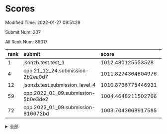# Scores

Modified Time: 2022-01-27 09:51:29

Submit Num: 207

All Rank Num: 89017

| rank |               submit               |       score        |       sigma        | pk_num |
| :--- | :--------------------------------- | :----------------- | :----------------- | :----- |
| 1    | jsonzb.test.test_1                 | 1012.480125553528  | 0.7876930897022307 | 1719   |
| 4    | cpp.21_12_24.submission-2b2ea0d7   | 1011.8274364804976 | 0.7949252736125214 | 1717   |
| 12   | jsonzb.test.submission_level_4     | 1010.8736775446931 | 0.7709883234343867 | 1724   |
| 59   | cpp.2022_01_09.submission-5b0e3de2 | 1004.4648211502766 | 0.7137836764597888 | 1720   |
| 72   | cpp.2022_01_09.submission-816672bd | 1003.7043668917585 | 0.7200523608107748 | 1719   |


<details>
<summary>全部</summary>

| rank |                 submit                 |       score        |       sigma        | pk_num |
| :--- | :------------------------------------- | :----------------- | :----------------- | :----- |
| 1    | jsonzb.test.test_1                     | 1012.480125553528  | 0.7876930897022307 | 1719   |
| 2    | gobigger.level_3.submission_level_3_31 | 1011.9786842087075 | 0.7798474641564946 | 1722   |
| 3    | gobigger.level_3.submission_level_3_29 | 1011.850714085109  | 0.7603204095467635 | 1719   |
| 4    | cpp.21_12_24.submission-2b2ea0d7       | 1011.8274364804976 | 0.7949252736125214 | 1717   |
| 5    | gobigger.level_3.submission_level_3_2  | 1011.6300973867832 | 0.7735919624948377 | 1723   |
| 6    | gobigger.level_3.submission_level_3_44 | 1011.5622392158753 | 0.7649535002863452 | 1720   |
| 7    | gobigger.level_3.submission_level_3_48 | 1011.3569149185486 | 0.7944012494313494 | 1722   |
| 8    | gobigger.level_3.submission_level_3_30 | 1011.2585427620879 | 0.749467330848067  | 1717   |
| 9    | gobigger.level_3.submission_level_3_6  | 1011.2300529415038 | 0.7767789028214248 | 1720   |
| 10   | gobigger.level_3.submission_level_3_20 | 1011.0453661054163 | 0.7758710167882309 | 1723   |
| 11   | gobigger.level_3.submission_level_3_43 | 1010.9216514942163 | 0.78803138931466   | 1712   |
| 12   | jsonzb.test.submission_level_4         | 1010.8736775446931 | 0.7709883234343867 | 1724   |
| 13   | gobigger.level_3.submission_level_3_49 | 1010.8357754378284 | 0.7791103572029383 | 1722   |
| 14   | gobigger.level_3.submission_level_3_42 | 1010.7694399151155 | 0.7795240893616159 | 1719   |
| 15   | gobigger.level_3.submission_level_3_35 | 1010.7147452499402 | 0.7580914796718589 | 1718   |
| 16   | gobigger.level_3.submission_level_3_26 | 1010.6276945863484 | 0.7773973628691998 | 1721   |
| 17   | gobigger.level_3.submission_level_3_11 | 1010.6113560792513 | 0.7622384990381387 | 1719   |
| 18   | gobigger.level_3.submission_level_3_27 | 1010.5422242604441 | 0.7591556989651876 | 1721   |
| 19   | gobigger.level_3.submission_level_3_9  | 1010.5378153395404 | 0.7437439538177179 | 1718   |
| 20   | gobigger.level_3.submission_level_3_41 | 1010.4960089390698 | 0.7683495541775084 | 1718   |
| 21   | gobigger.level_3.submission_level_3_16 | 1010.4619406541116 | 0.7728557100812911 | 1719   |
| 22   | gobigger.level_3.submission_level_3_12 | 1010.4528524500136 | 0.7689594352856227 | 1724   |
| 23   | gobigger.level_3.submission_level_3_0  | 1010.4222325205131 | 0.7622157627862015 | 1714   |
| 24   | gobigger.level_3.submission_level_3_28 | 1010.4172215373317 | 0.7634241790561658 | 1722   |
| 25   | gobigger.level_3.submission_level_3_32 | 1010.3724721498768 | 0.7482445755090706 | 1723   |
| 26   | gobigger.level_3.submission_level_3_40 | 1010.360239994722  | 0.7470773927091637 | 1723   |
| 27   | gobigger.level_3.submission_level_3_7  | 1010.1920311891797 | 0.7717664449981088 | 1719   |
| 28   | gobigger.level_3.submission_level_3_25 | 1010.0485124093058 | 0.7754217836022911 | 1720   |
| 29   | gobigger.level_3.submission_level_3_10 | 1010.0433256409434 | 0.7532968440103446 | 1722   |
| 30   | gobigger.level_3.submission_level_3_21 | 1009.9817329359654 | 0.7596218894244339 | 1719   |
| 31   | gobigger.level_3.submission_level_3_8  | 1009.9708123063197 | 0.7475448900301325 | 1718   |
| 32   | gobigger.level_3.submission_level_3_18 | 1009.8906580910137 | 0.736874078796478  | 1719   |
| 33   | gobigger.level_3.submission_level_3_39 | 1009.8681864343552 | 0.7469969371740691 | 1726   |
| 34   | gobigger.level_3.submission_level_3_22 | 1009.8512836675545 | 0.7911491516296617 | 1724   |
| 35   | gobigger.level_3.submission_level_3_5  | 1009.7579804543659 | 0.74078964067757   | 1722   |
| 36   | gobigger.level_3.submission_level_3_34 | 1009.7392342231661 | 0.7430539219396481 | 1723   |
| 37   | gobigger.level_3.submission_level_3_24 | 1009.729369923831  | 0.7592247226139401 | 1722   |
| 38   | gobigger.level_3.submission_level_3_15 | 1009.7279620345164 | 0.7600717881712488 | 1717   |
| 39   | gobigger.level_3.submission_level_3_38 | 1009.7049583586846 | 0.7609702245925482 | 1715   |
| 40   | gobigger.level_3.submission_level_3_33 | 1009.6853185653649 | 0.7297039755929201 | 1726   |
| 41   | gobigger.level_3.submission_level_3_46 | 1009.6807903497569 | 0.7407591470344788 | 1718   |
| 42   | gobigger.level_3.submission_level_3_1  | 1009.6456815330704 | 0.7352416495171643 | 1719   |
| 43   | gobigger.level_3.submission_level_3_23 | 1009.6327866189283 | 0.7446655438735006 | 1722   |
| 44   | gobigger.level_3.submission_level_3_13 | 1009.4566921764242 | 0.7734935160394584 | 1718   |
| 45   | gobigger.level_3.submission_level_3_3  | 1009.4395700536164 | 0.7478613242120867 | 1720   |
| 46   | gobigger.level_3.submission_level_3_14 | 1009.2929477624609 | 0.7414889917435643 | 1719   |
| 47   | gobigger.level_3.submission_level_3_47 | 1009.2779715645142 | 0.7478272962759805 | 1722   |
| 48   | gobigger.level_3.submission_level_3_36 | 1009.2696186979977 | 0.7503692152292297 | 1724   |
| 49   | gobigger.level_3.submission_level_3_17 | 1009.0908660500239 | 0.7494745826789909 | 1719   |
| 50   | gobigger.level_3.submission_level_3_4  | 1008.8512852135078 | 0.7574855169240905 | 1719   |
| 51   | gobigger.level_3.submission_level_3_37 | 1008.6948745838098 | 0.741885826832458  | 1714   |
| 52   | gobigger.level_3.submission_level_3_45 | 1008.3040531026991 | 0.7398720599445818 | 1718   |
| 53   | gobigger.level_3.submission_level_3_19 | 1007.9652849421858 | 0.7285481967130536 | 1718   |
| 54   | gobigger.level_1.submission_level_1_20 | 1004.9027216285559 | 0.7293190497833355 | 1717   |
| 55   | gobigger.level_1.submission_level_1_40 | 1004.7354676528895 | 0.7286917409582212 | 1723   |
| 56   | gobigger.level_1.submission_level_1_16 | 1004.6449056950926 | 0.7400358490558292 | 1718   |
| 57   | gobigger.level_1.submission_level_1_45 | 1004.6436780136702 | 0.7235268362604824 | 1719   |
| 58   | gobigger.level_1.submission_level_1_23 | 1004.469006334133  | 0.7340211124842451 | 1719   |
| 59   | cpp.2022_01_09.submission-5b0e3de2     | 1004.4648211502766 | 0.7137836764597888 | 1720   |
| 60   | gobigger.level_1.submission_level_1_47 | 1004.4389749893354 | 0.7247327534915763 | 1721   |
| 61   | gobigger.level_1.submission_level_1_7  | 1004.4026376999049 | 0.721360219013255  | 1719   |
| 62   | gobigger.level_1.submission_level_1_36 | 1004.2611480330121 | 0.709914230286387  | 1725   |
| 63   | gobigger.level_1.submission_level_1_22 | 1004.211153195081  | 0.7249729071278251 | 1721   |
| 64   | gobigger.level_1.submission_level_1_6  | 1004.0727686928873 | 0.7221824081988611 | 1719   |
| 65   | gobigger.level_1.submission_level_1_39 | 1003.9846962522331 | 0.71772924046359   | 1724   |
| 66   | gobigger.level_1.submission_level_1_30 | 1003.9425161590038 | 0.7285046409211421 | 1720   |
| 67   | gobigger.level_1.submission_level_1_42 | 1003.9420755280895 | 0.7145772373249852 | 1717   |
| 68   | gobigger.level_1.submission_level_1_17 | 1003.8637359684152 | 0.7205734017486695 | 1718   |
| 69   | gobigger.level_1.submission_level_1_44 | 1003.8393239688316 | 0.7305037464415775 | 1722   |
| 70   | gobigger.level_1.submission_level_1_43 | 1003.8365327394566 | 0.7225705701143934 | 1722   |
| 71   | gobigger.level_1.submission_level_1_1  | 1003.7879277341119 | 0.7273143843521874 | 1724   |
| 72   | cpp.2022_01_09.submission-816672bd     | 1003.7043668917585 | 0.7200523608107748 | 1719   |
| 73   | gobigger.level_1.submission_level_1_27 | 1003.6634781486539 | 0.7205071844884345 | 1718   |
| 74   | gobigger.level_1.submission_level_1_28 | 1003.6240634578669 | 0.7204902026715662 | 1718   |
| 75   | gobigger.level_1.submission_level_1_2  | 1003.5643424088846 | 0.7183046315999562 | 1721   |
| 76   | gobigger.level_1.submission_level_1_21 | 1003.4287941958377 | 0.722482465684176  | 1720   |
| 77   | gobigger.level_1.submission_level_1_3  | 1003.4042169222234 | 0.7093104323153122 | 1727   |
| 78   | gobigger.level_1.submission_level_1_49 | 1003.3435855968426 | 0.7181250394006212 | 1725   |
| 79   | gobigger.level_1.submission_level_1_35 | 1003.3434513402588 | 0.7205574368815472 | 1720   |
| 80   | gobigger.level_1.submission_level_1_24 | 1003.340554291926  | 0.7166442360651055 | 1717   |
| 81   | gobigger.level_1.submission_level_1_26 | 1003.2988993768564 | 0.7166135193269323 | 1720   |
| 82   | gobigger.level_1.submission_level_1_32 | 1003.2967016950674 | 0.7094578458094232 | 1720   |
| 83   | gobigger.level_1.submission_level_1_10 | 1003.2931734081214 | 0.7294500663492344 | 1720   |
| 84   | gobigger.level_1.submission_level_1_5  | 1003.2280994554314 | 0.7152730734168544 | 1717   |
| 85   | gobigger.level_1.submission_level_1_18 | 1003.2200182167096 | 0.7293212183959008 | 1718   |
| 86   | gobigger.level_1.submission_level_1_25 | 1003.2070451754782 | 0.7206618328191151 | 1721   |
| 87   | gobigger.level_1.submission_level_1_38 | 1003.1708206949774 | 0.7115570039699365 | 1716   |
| 88   | gobigger.level_1.submission_level_1_34 | 1003.168582510627  | 0.719226743386521  | 1725   |
| 89   | gobigger.level_1.submission_level_1_41 | 1003.1536429645228 | 0.7067712142841188 | 1720   |
| 90   | gobigger.level_1.submission_level_1_33 | 1003.0697169750531 | 0.7235778934910637 | 1722   |
| 91   | gobigger.level_1.submission_level_1_46 | 1003.0670117870548 | 0.7140539171600779 | 1724   |
| 92   | gobigger.level_1.submission_level_1_19 | 1003.0587268836855 | 0.7033476985759184 | 1722   |
| 93   | gobigger.level_1.submission_level_1_11 | 1002.9984806306346 | 0.7191696076318997 | 1722   |
| 94   | gobigger.level_1.submission_level_1_13 | 1002.9608182772005 | 0.7148074027903616 | 1719   |
| 95   | gobigger.level_1.submission_level_1_37 | 1002.9308227389513 | 0.7181412480338656 | 1719   |
| 96   | gobigger.level_1.submission_level_1_12 | 1002.7796270761921 | 0.7164484079130844 | 1723   |
| 97   | gobigger.level_1.submission_level_1_9  | 1002.7771245362107 | 0.7100119834546411 | 1721   |
| 98   | gobigger.level_1.submission_level_1_48 | 1002.7235971247593 | 0.7207637213160426 | 1721   |
| 99   | gobigger.level_1.submission_level_1_14 | 1002.6941570539117 | 0.7139907459459903 | 1720   |
| 100  | gobigger.level_1.submission_level_1_4  | 1002.2586978029332 | 0.7117086947027352 | 1727   |
| 101  | gobigger.level_1.submission_level_1_15 | 1002.1077654809148 | 0.7108120988079503 | 1719   |
| 102  | gobigger.level_1.submission_level_1_0  | 1002.0720922275722 | 0.7070163432176622 | 1716   |
| 103  | gobigger.level_1.submission_level_1_8  | 1001.8876476470756 | 0.7180746962483127 | 1718   |
| 104  | gobigger.level_1.submission_level_1_29 | 1001.5203099159066 | 0.7107826081831571 | 1720   |
| 105  | gobigger.level_1.submission_level_1_31 | 1001.21462234835   | 0.7001441606227436 | 1722   |
| 106  | gobigger.random.submission_random_14   | 997.0812488466743  | 0.7177006570248615 | 1718   |
| 107  | gobigger.random.submission_random_33   | 996.9390138963713  | 0.7173567107789203 | 1716   |
| 108  | gobigger.random.submission_random_30   | 996.8322913596543  | 0.6986484434457129 | 1721   |
| 109  | gobigger.random.submission_random_39   | 996.7761931629464  | 0.6962367950312716 | 1718   |
| 110  | gobigger.random.submission_random_21   | 996.7456401245289  | 0.7178431983074932 | 1719   |
| 111  | gobigger.random.submission_random_23   | 996.740676981545   | 0.6972441699267132 | 1720   |
| 112  | gobigger.random.submission_random_38   | 996.6834302565616  | 0.7039525635567904 | 1720   |
| 113  | gobigger.random.submission_random_19   | 996.6190641138904  | 0.7197289912494812 | 1721   |
| 114  | gobigger.random.submission_random_11   | 996.6045096486031  | 0.7172401458959765 | 1721   |
| 115  | gobigger.random.submission_random_48   | 996.551041315664   | 0.7087184443422796 | 1720   |
| 116  | gobigger.random.submission_random_6    | 996.4624705946381  | 0.7144999205969831 | 1724   |
| 117  | gobigger.random.submission_random_9    | 996.3032842227454  | 0.7134026925549124 | 1719   |
| 118  | gobigger.random.submission_random_18   | 996.2038358041262  | 0.7045048803668957 | 1718   |
| 119  | gobigger.random.submission_random_40   | 996.1810656022193  | 0.7092554853368793 | 1717   |
| 120  | gobigger.random.submission_random_4    | 996.165256060284   | 0.7165313373389969 | 1726   |
| 121  | gobigger.random.submission_random_36   | 996.1494866635612  | 0.7134523412421272 | 1720   |
| 122  | gobigger.random.submission_random_37   | 996.1285038227218  | 0.7100719125532851 | 1720   |
| 123  | gobigger.random.submission_random_28   | 996.1025149589244  | 0.7136000281794039 | 1718   |
| 124  | gobigger.random.submission_random_46   | 996.0832762576657  | 0.7289539767010936 | 1722   |
| 125  | gobigger.random.submission_random_29   | 996.0662635904274  | 0.7155085008108413 | 1715   |
| 126  | gobigger.random.submission_random_31   | 996.0428250152362  | 0.7064007398907259 | 1722   |
| 127  | gobigger.random.submission_random_35   | 995.9736978380937  | 0.704181627644769  | 1721   |
| 128  | gobigger.random.submission_random_5    | 995.9668959527337  | 0.7150813621101536 | 1724   |
| 129  | gobigger.random.submission_random_22   | 995.9621774253228  | 0.7021392569721383 | 1723   |
| 130  | gobigger.random.submission_random_41   | 995.9562569796369  | 0.7094851057376097 | 1720   |
| 131  | gobigger.random.submission_random_43   | 995.844164050091   | 0.7214331541315105 | 1720   |
| 132  | gobigger.random.submission_random_45   | 995.8372991600468  | 0.718534164750931  | 1725   |
| 133  | gobigger.random.submission_random_44   | 995.8272972970435  | 0.7120973936983112 | 1717   |
| 134  | gobigger.random.submission_random_25   | 995.6613015281489  | 0.7049886408133028 | 1721   |
| 135  | gobigger.random.submission_random_3    | 995.6477143042122  | 0.7101828982928697 | 1720   |
| 136  | gobigger.random.submission_random_2    | 995.6465613108545  | 0.7144990961645112 | 1720   |
| 137  | gobigger.random.submission_random_42   | 995.6384346003325  | 0.7094306347015996 | 1721   |
| 138  | gobigger.random.submission_random_49   | 995.5496804522894  | 0.7053547319484337 | 1717   |
| 139  | gobigger.random.submission_random_32   | 995.5009598640247  | 0.7362713559311724 | 1723   |
| 140  | gobigger.random.submission_random_34   | 995.4687251705701  | 0.7150036349931574 | 1719   |
| 141  | gobigger.random.submission_random_13   | 995.459513626746   | 0.7114706239928725 | 1722   |
| 142  | gobigger.random.submission_random_12   | 995.4585107726082  | 0.7230586224203295 | 1720   |
| 143  | gobigger.random.submission_random_47   | 995.4519582409586  | 0.729514113125056  | 1723   |
| 144  | gobigger.random.submission_random_15   | 995.4055479380628  | 0.7255812361289793 | 1718   |
| 145  | gobigger.random.submission_random_1    | 995.3804002769351  | 0.7203331995752567 | 1717   |
| 146  | gobigger.random.submission_random_8    | 995.2600034910018  | 0.7175549200726178 | 1721   |
| 147  | gobigger.random.submission_random_24   | 995.1127631414895  | 0.7066643672532353 | 1723   |
| 148  | gobigger.random.submission_random_7    | 995.0827333910862  | 0.7164641064407368 | 1718   |
| 149  | gobigger.random.submission_random_16   | 995.0509033639413  | 0.7161123062339575 | 1721   |
| 150  | gobigger.random.submission_random_26   | 994.9595934270843  | 0.7207764604185172 | 1719   |
| 151  | gobigger.random.submission_random_10   | 994.9581129787935  | 0.7136744922856595 | 1722   |
| 152  | gobigger.random.submission_random_17   | 994.9115884259874  | 0.7117156137929711 | 1722   |
| 153  | gobigger.random.submission_random_27   | 994.9039100807881  | 0.7154430137241437 | 1718   |
| 154  | gobigger.random.submission_random_20   | 994.5418133237536  | 0.7255674197595224 | 1718   |
| 155  | gobigger.random.submission_random_0    | 993.9507076459414  | 0.7098362648137804 | 1721   |
| 156  | gobigger.level_2.submission_level_2_1  | 993.5000434103567  | 0.7457241724641    | 1719   |
| 157  | gobigger.level_2.submission_level_2_13 | 993.3994026316599  | 0.7343412682300641 | 1725   |
| 158  | gobigger.level_2.submission_level_2_39 | 993.3329170922004  | 0.7590924115581678 | 1721   |
| 159  | gobigger.level_2.submission_level_2_46 | 993.3039603642742  | 0.7302132343667236 | 1720   |
| 160  | gobigger.level_2.submission_level_2_17 | 993.2311930040428  | 0.735836072600725  | 1719   |
| 161  | gobigger.level_2.submission_level_2_2  | 993.0390184519615  | 0.7355444608893382 | 1721   |
| 162  | gobigger.level_2.submission_level_2_25 | 992.9886102138471  | 0.7339813270803242 | 1719   |
| 163  | gobigger.level_2.submission_level_2_49 | 992.6215167114964  | 0.7347471332541622 | 1724   |
| 164  | gobigger.level_2.submission_level_2_11 | 992.5929062348905  | 0.7330852203197088 | 1721   |
| 165  | gobigger.level_2.submission_level_2_31 | 992.5878310093518  | 0.754341942114519  | 1718   |
| 166  | gobigger.level_2.submission_level_2_34 | 992.5840425679625  | 0.760047968219472  | 1720   |
| 167  | gobigger.level_2.submission_level_2_41 | 992.5474265404288  | 0.7360961768408519 | 1721   |
| 168  | gobigger.level_2.submission_level_2_29 | 992.5309131952442  | 0.7246015312619403 | 1723   |
| 169  | gobigger.level_2.submission_level_2_23 | 992.4379122275795  | 0.7443896318350594 | 1715   |
| 170  | gobigger.level_2.submission_level_2_15 | 992.3114440809188  | 0.7429387768901935 | 1719   |
| 171  | gobigger.level_2.submission_level_2_24 | 992.2849413217161  | 0.7423713446163479 | 1721   |
| 172  | gobigger.level_2.submission_level_2_26 | 992.2006578887981  | 0.73846679357247   | 1721   |
| 173  | gobigger.level_2.submission_level_2_6  | 992.1628462528264  | 0.7379872243261082 | 1719   |
| 174  | gobigger.level_2.submission_level_2_32 | 992.1392275372663  | 0.7463656663177289 | 1724   |
| 175  | gobigger.level_2.submission_level_2_9  | 992.0738099099667  | 0.7414232990798794 | 1726   |
| 176  | gobigger.level_2.submission_level_2_3  | 992.0524523580156  | 0.7401388988505407 | 1717   |
| 177  | gobigger.level_2.submission_level_2_36 | 991.9958615913678  | 0.7515249149320204 | 1725   |
| 178  | gobigger.level_2.submission_level_2_0  | 991.9831455717342  | 0.7553256629017764 | 1717   |
| 179  | gobigger.level_2.submission_level_2_38 | 991.9327616950031  | 0.7629283185015246 | 1716   |
| 180  | gobigger.level_2.submission_level_2_5  | 991.8805290593953  | 0.7467541551052337 | 1716   |
| 181  | gobigger.level_2.submission_level_2_10 | 991.7896469901234  | 0.7525011215050784 | 1717   |
| 182  | gobigger.level_2.submission_level_2_35 | 991.6885860539923  | 0.7562858433940269 | 1722   |
| 183  | gobigger.level_2.submission_level_2_27 | 991.6547747978084  | 0.7419743361467479 | 1724   |
| 184  | gobigger.level_2.submission_level_2_4  | 991.6516265507857  | 0.765699996896544  | 1724   |
| 185  | gobigger.level_2.submission_level_2_7  | 991.6439844705485  | 0.7435158249895609 | 1723   |
| 186  | gobigger.level_2.submission_level_2_8  | 991.5864833039057  | 0.7429521882052869 | 1716   |
| 187  | gobigger.level_2.submission_level_2_18 | 991.585707775603   | 0.7545269670465226 | 1715   |
| 188  | gobigger.level_2.submission_level_2_21 | 991.5587413555367  | 0.7508039148528597 | 1719   |
| 189  | gobigger.level_2.submission_level_2_20 | 991.4505131492178  | 0.7725687928894052 | 1715   |
| 190  | gobigger.level_2.submission_level_2_12 | 991.4461931409728  | 0.7412484132777484 | 1721   |
| 191  | gobigger.level_2.submission_level_2_48 | 991.4229832361295  | 0.7395640815697038 | 1716   |
| 192  | gobigger.level_2.submission_level_2_47 | 991.1413077632482  | 0.7503490785860645 | 1716   |
| 193  | gobigger.level_2.submission_level_2_14 | 991.1205041748591  | 0.7368603251515917 | 1720   |
| 194  | gobigger.level_2.submission_level_2_44 | 991.0105356745333  | 0.7578047730857231 | 1723   |
| 195  | gobigger.level_2.submission_level_2_16 | 990.9369608877021  | 0.7534550682846836 | 1719   |
| 196  | gobigger.level_2.submission_level_2_40 | 990.8041987410302  | 0.7573229799969882 | 1721   |
| 197  | gobigger.level_2.submission_level_2_19 | 990.748049930775   | 0.7520948008860346 | 1722   |
| 198  | gobigger.level_2.submission_level_2_42 | 990.553251629468   | 0.7517780003125908 | 1722   |
| 199  | gobigger.level_2.submission_level_2_37 | 990.5100263727559  | 0.7710252488679733 | 1721   |
| 200  | gobigger.level_2.submission_level_2_45 | 990.5018751860761  | 0.7968562016292601 | 1724   |
| 201  | gobigger.level_2.submission_level_2_33 | 990.4191212350726  | 0.7878664722354308 | 1717   |
| 202  | gobigger.level_2.submission_level_2_30 | 990.3631871932008  | 0.7601160996874745 | 1716   |
| 203  | gobigger.level_2.submission_level_2_28 | 990.3518053432831  | 0.7753589497669333 | 1724   |
| 204  | gobigger.level_2.submission_level_2_22 | 990.3399234206214  | 0.7600633015215915 | 1719   |
| 205  | gobigger.level_2.submission_level_2_43 | 989.2971784265983  | 0.756765569541682  | 1722   |
| 206  | gobigger.none.submission_none_1        | 979.0712140808921  | 1.194439170274404  | 1716   |
| 207  | gobigger.none.submission_none_0        | 975.4621345439589  | 1.2933144303720203 | 1715   |

</details>